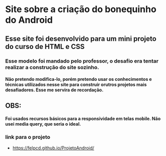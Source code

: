 # Site sobre a criação do bonequinho do Android

## Esse site foi desenvolvido para um mini projeto do curso de HTML e CSS 

### Esse modelo foi mandado pelo professor, o desafio era tentar realizar a construção do site sozinho. 

#### Não pretendo modifica-lo, porém pretendo usar os conhecimentos e técnicas utilizados nesse site para construir orutros projetos mais desafiadores. Esse me servira de recordação. 

## OBS: 
#### Foi usados recursos básicos para a responsividade em telas mobile. Não usei media query, que seria o ideal. 

### link para o projeto 
-  https://felpcd.github.io/ProjetoAndroid/
